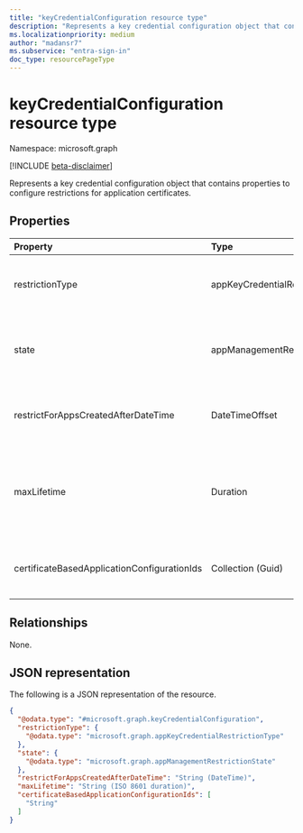 ```yaml
---
title: "keyCredentialConfiguration resource type"
description: "Represents a key credential configuration object that contains properties to configure restrictions for application certificates."
ms.localizationpriority: medium
author: "madansr7"
ms.subservice: "entra-sign-in"
doc_type: resourcePageType
---
```


# keyCredentialConfiguration resource type

Namespace: microsoft.graph

[!INCLUDE [beta-disclaimer](../../includes/beta-disclaimer.md)]

Represents a key credential configuration object that contains properties to configure restrictions for application certificates.

## Properties

| Property                                    | Type                            | Description |
| :------------------------------------------ | :------------------------------ | :--------------------------------------------------------------------------------------------------------------------------------------- |
| restrictionType                             | appKeyCredentialRestrictionType | The type of restriction being applied. Possible values are `asymmetricKeyLifetime`. Each value of restrictionType can be used only once per policy.|
| state                                       | appManagementRestrictionState   | String value indicating the how the restriction is evaluated. The possible values are: `enabled`, `disabled`. If `enabled`, the restriction will be evaluated. If `disabled`, the restriction will not be evaluated.|
| restrictForAppsCreatedAfterDateTime         | DateTimeOffset                  | Datetime timestamp indicating the date on or after which the apps are created that the policy restriction should apply to. For existing applications, the enforcement date can be back dated.|
| maxLifetime                                 | Duration                        | String value indicating as maximum lifetime for key expiration, defined as an ISO 8601 duration. For example, `P4DT12H30M5S` represents a duration of four days, twelve hours, thirty minutes, and five seconds. This property is required when **restrictionType** is set to `keyLifetime`.|
| certificateBasedApplicationConfigurationIds | Collection (Guid)               | Collection of Guids that point to the [certificateBasedApplicationConfiguration](../resources/certificatebasedapplicationconfiguration.md) that contains the collection of allowed root and intermediate certificate authorities.|

## Relationships

None.

## JSON representation

The following is a JSON representation of the resource.

<!-- {
  "blockType": "resource",
  "@odata.type": "microsoft.graph.keyCredentialConfiguration"
}
-->

```json
{
  "@odata.type": "#microsoft.graph.keyCredentialConfiguration",
  "restrictionType": {
    "@odata.type": "microsoft.graph.appKeyCredentialRestrictionType"
  },
  "state": {
    "@odata.type": "microsoft.graph.appManagementRestrictionState"
  },
  "restrictForAppsCreatedAfterDateTime": "String (DateTime)",
  "maxLifetime": "String (ISO 8601 duration)",
  "certificateBasedApplicationConfigurationIds": [
    "String"
  ]
}
```